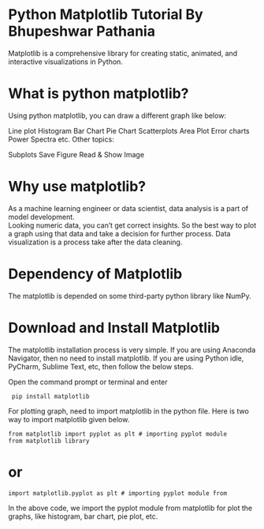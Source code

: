 # Python Matplotlib Tutorial By Bhupeshwar Pathania
Matplotlib is a comprehensive library for creating static, animated, and interactive visualizations in Python.

# What is python matplotlib?

Using python matplotlib, you can draw a different graph like below:

Line plot
Histogram
Bar Chart
Pie Chart
Scatterplots
Area Plot
Error charts
Power Spectra
etc.
Other topics:

Subplots
Save Figure
Read & Show Image

# Why use matplotlib?

As a machine learning engineer or data scientist, data analysis is a part of model development.  
Looking numeric data, you can’t get correct insights. 
So the best way to plot a graph using that data and take a decision for further process. 
Data visualization is a process take after the data cleaning.

# Dependency of Matplotlib

The matplotlib is depended on some third-party python library like NumPy.

# Download and Install Matplotlib

The matplotlib installation process is very simple. If you are using Anaconda Navigator, then no need to install matplotlib. If you are using Python idle, PyCharm, Sublime Text, etc, then follow the below steps.

Open the command prompt or terminal and enter

<code> 	pip install matplotlib </code>

For plotting graph, need to import matplotlib in the python file. Here is two way to import matplotlib given below.

<code>from matplotlib import pyplot as plt # importing pyplot module from matplotlib library</code>
# or
<code>import matplotlib.pyplot as plt #  importing pyplot module from </code>


In the above code, we import the pyplot module from matplotlib for plot the graphs, like histogram, bar chart, pie plot, etc.
